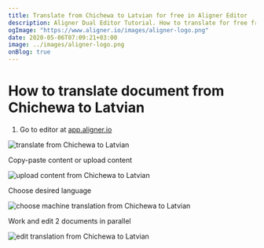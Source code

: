 ```yaml
---
title: Translate from Chichewa to Latvian for free in Aligner Editor
description: Aligner Dual Editor Tutorial. How to translate for free from Chichewa to Latvian. Aligner is multilingual document management platform. 
ogImage: "https://www.aligner.io/images/aligner-logo.png"
date: 2020-05-06T07:09:21+03:00
image: ../images/aligner-logo.png
onBlog: true
---
```


# How to translate document from Chichewa to Latvian

1. Go to editor at [app.aligner.io](https://app.aligner.io "Aligner App web page")

![translate from Chichewa to Latvian](../aligner-blank-editor.png "translate from Chichewa to Latvian")

Copy-paste content or upload content

![upload content from Chichewa to Latvian](../aligner-uploaded-document.png "upload content from Chichewa to Latvian")

Choose desired language

![choose machine translation from Chichewa to Latvian](../aligner-language-dropdown.png "choose machine translation from Chichewa to Latvian")

Work and edit 2 documents in parallel

![edit translation from Chichewa to Latvian](../aligner-double-sitded-editor.png "edit translation from Chichewa to Latvian")

